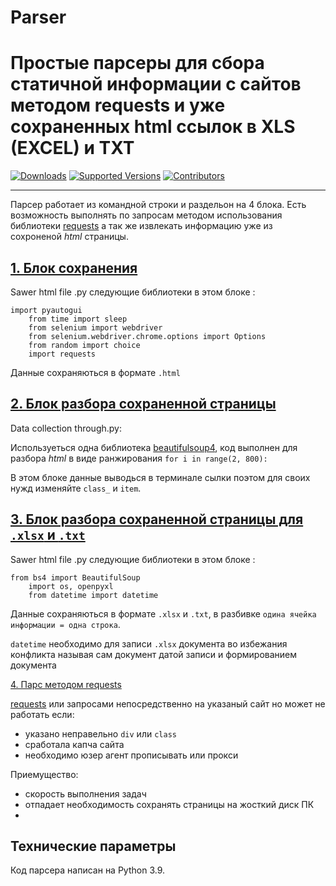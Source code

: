 # Parser
Простые парсеры для сбора статичной информации с сайтов методом requests и уже сохраненных html ссылок в XLS (EXCEL) и TXT
==============================

[![Downloads](https://pepy.tech/badge/requests/month)](https://pepy.tech/project/requests)
[![Supported Versions](https://img.shields.io/pypi/pyversions/requests.svg)](https://pypi.org/project/requests)
[![Contributors](https://img.shields.io/github/contributors/psf/requests.svg)](https://github.com/psf/requests/graphs/contributors)

------------------------------

Парсер работает из командной строки и раздельон на 4 блока. Есть возможность выполнять по запросам методом использования библиотеки [requests](https://pypi.org/project/requests/) а так же извлекать информацию уже из сохроненой *html* страницы.


## [1. Блок сохранения](https://github.com/ViRonin/Parser/blob/main/Parser%20py/Sawer%20html%20file%20.py) 


Sawer html file .py следующие библиотеки в этом блоке :	  

	import pyautogui
        from time import sleep
        from selenium import webdriver
        from selenium.webdriver.chrome.options import Options
        from random import choice
    	import requests

Данные сохраняються в формате `.html`


## [2. Блок разбора сохраненной страницы](https://github.com/ViRonin/Parser/blob/main/Parser%20py/Data%20collection%20through.py) 

Data collection through.py:

Используеться одна библиотека [beautifulsoup4](https://pypi.org/project/beautifulsoup4/), код выполнен для разбора *html* в виде ранжирования `for i in range(2, 800):` 

В этом блоке данные выводься в терминале сылки поэтом для своих нужд изменяйте `class_` и `item`.

## [3. Блок разбора сохраненной страницы для `.xlsx` и `.txt`](https://github.com/ViRonin/Parser/blob/main/Parser%20py/Data%20collection%20through.py)
Sawer html file .py следующие библиотеки в этом блоке :	  

	from bs4 import BeautifulSoup
    	import os, openpyxl
    	from datetime import datetime

Данные сохраняються в формате `.xlsx` и `.txt`, в разбивке `одина ячейка информации = одна строка`. 

`datetime` необходимо для записи `.xlsx` документа во избежания конфликта называя сам документ датой записи и формированием документа


[4. Парс методом requests](https://github.com/ViRonin/Parser/blob/main/Parser%20py/With%20requests%20.py)

[requests](https://pypi.org/project/requests/) или запросами непосредственно на указаный сайт но может не работать если:

- указано неправельно `div` или `class`
- сработала капча сайта
- необходимо юзер агент прописывать или прокси


Приемущество: 
- скорость выполнения задач
- отпадает необходимость сохранять страницы на жосткий диск ПК
-   


## Технические параметры

Код парсера написан на Python 3.9.
